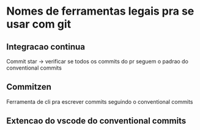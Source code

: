 # Nomes de ferramentas legais pra se usar com git

## Integracao continua

Commit star -> verificar se todos os commits do pr seguem o padrao do conventional commits

## Commitzen

Ferramenta de cli pra escrever commits seguindo o conventional commits

## Extencao do vscode do conventional commits
